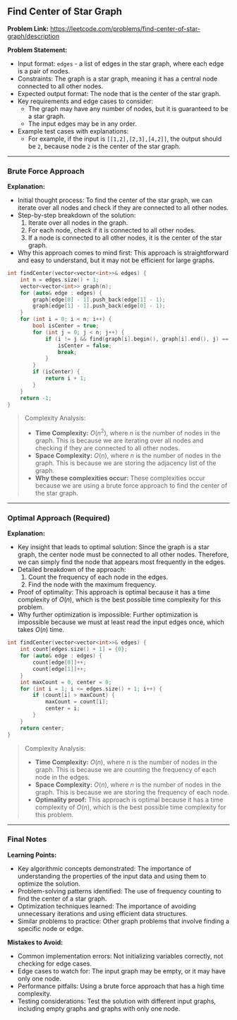 ## Find Center of Star Graph
**Problem Link:** https://leetcode.com/problems/find-center-of-star-graph/description

**Problem Statement:**
- Input format: `edges` - a list of edges in the star graph, where each edge is a pair of nodes.
- Constraints: The graph is a star graph, meaning it has a central node connected to all other nodes.
- Expected output format: The node that is the center of the star graph.
- Key requirements and edge cases to consider: 
    - The graph may have any number of nodes, but it is guaranteed to be a star graph.
    - The input edges may be in any order.
- Example test cases with explanations:
    - For example, if the input is `[[1,2],[2,3],[4,2]]`, the output should be `2`, because node `2` is the center of the star graph.

---

### Brute Force Approach

**Explanation:**
- Initial thought process: To find the center of the star graph, we can iterate over all nodes and check if they are connected to all other nodes.
- Step-by-step breakdown of the solution:
    1. Iterate over all nodes in the graph.
    2. For each node, check if it is connected to all other nodes.
    3. If a node is connected to all other nodes, it is the center of the star graph.
- Why this approach comes to mind first: This approach is straightforward and easy to understand, but it may not be efficient for large graphs.

```cpp
int findCenter(vector<vector<int>>& edges) {
    int n = edges.size() + 1;
    vector<vector<int>> graph(n);
    for (auto& edge : edges) {
        graph[edge[0] - 1].push_back(edge[1] - 1);
        graph[edge[1] - 1].push_back(edge[0] - 1);
    }
    for (int i = 0; i < n; i++) {
        bool isCenter = true;
        for (int j = 0; j < n; j++) {
            if (i != j && find(graph[i].begin(), graph[i].end(), j) == graph[i].end()) {
                isCenter = false;
                break;
            }
        }
        if (isCenter) {
            return i + 1;
        }
    }
    return -1;
}
```

> Complexity Analysis:
> - **Time Complexity:** $O(n^2)$, where $n$ is the number of nodes in the graph. This is because we are iterating over all nodes and checking if they are connected to all other nodes.
> - **Space Complexity:** $O(n)$, where $n$ is the number of nodes in the graph. This is because we are storing the adjacency list of the graph.
> - **Why these complexities occur:** These complexities occur because we are using a brute force approach to find the center of the star graph.

---

### Optimal Approach (Required)

**Explanation:**
- Key insight that leads to optimal solution: Since the graph is a star graph, the center node must be connected to all other nodes. Therefore, we can simply find the node that appears most frequently in the edges.
- Detailed breakdown of the approach:
    1. Count the frequency of each node in the edges.
    2. Find the node with the maximum frequency.
- Proof of optimality: This approach is optimal because it has a time complexity of $O(n)$, which is the best possible time complexity for this problem.
- Why further optimization is impossible: Further optimization is impossible because we must at least read the input edges once, which takes $O(n)$ time.

```cpp
int findCenter(vector<vector<int>>& edges) {
    int count[edges.size() + 1] = {0};
    for (auto& edge : edges) {
        count[edge[0]]++;
        count[edge[1]]++;
    }
    int maxCount = 0, center = 0;
    for (int i = 1; i <= edges.size() + 1; i++) {
        if (count[i] > maxCount) {
            maxCount = count[i];
            center = i;
        }
    }
    return center;
}
```

> Complexity Analysis:
> - **Time Complexity:** $O(n)$, where $n$ is the number of nodes in the graph. This is because we are counting the frequency of each node in the edges.
> - **Space Complexity:** $O(n)$, where $n$ is the number of nodes in the graph. This is because we are storing the frequency of each node.
> - **Optimality proof:** This approach is optimal because it has a time complexity of $O(n)$, which is the best possible time complexity for this problem.

---

### Final Notes

**Learning Points:**
- Key algorithmic concepts demonstrated: The importance of understanding the properties of the input data and using them to optimize the solution.
- Problem-solving patterns identified: The use of frequency counting to find the center of a star graph.
- Optimization techniques learned: The importance of avoiding unnecessary iterations and using efficient data structures.
- Similar problems to practice: Other graph problems that involve finding a specific node or edge.

**Mistakes to Avoid:**
- Common implementation errors: Not initializing variables correctly, not checking for edge cases.
- Edge cases to watch for: The input graph may be empty, or it may have only one node.
- Performance pitfalls: Using a brute force approach that has a high time complexity.
- Testing considerations: Test the solution with different input graphs, including empty graphs and graphs with only one node.